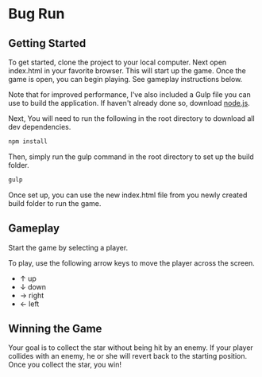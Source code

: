 # Bug Run

## Getting Started

To get started, clone the project to your local computer. Next open index.html in your favorite browser. This will start up the game. Once the game is open, you can begin playing. See gameplay instructions below.

Note that for improved performance, I've also included a Gulp file you can use to build the application. If haven't already done so, download [node.js](https://nodejs.org/en/).

Next, You will need to run the following in the root directory to download all dev dependencies.

```bash
npm install
```
Then, simply run the gulp command in the root directory to set up the build folder.

```bash
gulp
```
Once set up, you can use the new index.html file from you newly created build folder to run the game.

## Gameplay

Start the game by selecting a player.

To play, use the following arrow keys to move the player across the screen.

* ↑ up
* ↓ down
* → right
* ← left

## Winning the Game

Your goal is to collect the star without being hit by an enemy. If your player collides with an enemy, he or she will revert back to the starting position. Once you collect the star, you win!